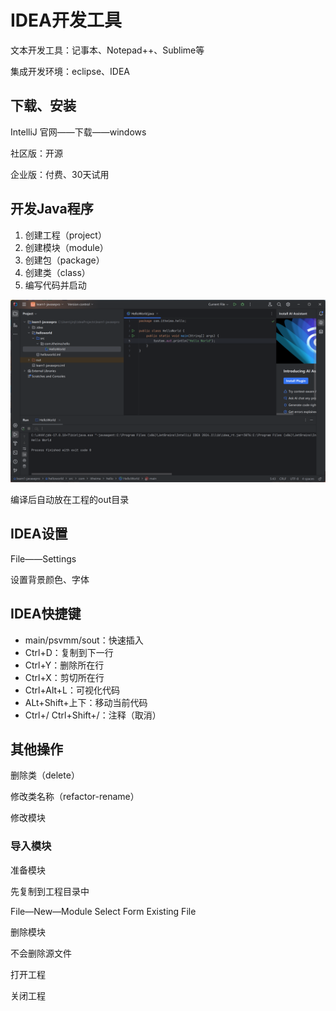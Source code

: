 # IDEA开发工具

文本开发工具：记事本、Notepad++、Sublime等

集成开发环境：eclipse、IDEA

## 下载、安装

IntelliJ 官网——下载——windows

社区版：开源

企业版：付费、30天试用

## 开发Java程序

1. 创建工程（project）
2. 创建模块（module）
3. 创建包（package）
4. 创建类（class）
5. 编写代码并启动

![image-20240422145026534](./02IDEA开发工具.assets/image-20240422145026534.png)

编译后自动放在工程的out目录

## IDEA设置

File——Settings

设置背景颜色、字体

## IDEA快捷键

- main/psvmm/sout：快速插入
- Ctrl+D：复制到下一行
- Ctrl+Y：删除所在行
- Ctrl+X：剪切所在行
- Ctrl+Alt+L：可视化代码
- ALt+Shift+上下：移动当前代码
- Ctrl+/ Ctrl+Shift+/：注释（取消）

## 其他操作

删除类（delete）

修改类名称（refactor-rename）



修改模块

### 导入模块

准备模块

先复制到工程目录中

File—New—Module Select Form Existing File



删除模块

不会删除源文件

  

打开工程

关闭工程

